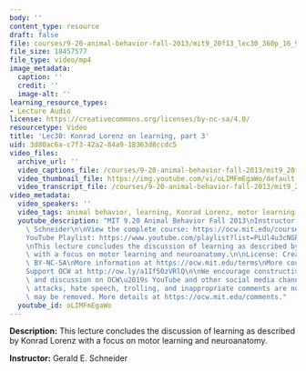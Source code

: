```yaml
---
body: ''
content_type: resource
draft: false
file: courses/9-20-animal-behavior-fall-2013/mit9_20f13_lec30_360p_16_9.mp4
file_size: 18457577
file_type: video/mp4
image_metadata:
  caption: ''
  credit: ''
  image-alt: ''
learning_resource_types:
- Lecture Audio
license: https://creativecommons.org/licenses/by-nc-sa/4.0/
resourcetype: Video
title: 'Lec30: Konrad Lorenz on learning, part 3'
uid: 3d80ac6a-c7f3-42a2-84a9-18363d8ccdc5
video_files:
  archive_url: ''
  video_captions_file: /courses/9-20-animal-behavior-fall-2013/mit9_20f13_lec30_captions.vtt
  video_thumbnail_file: https://img.youtube.com/vi/oLIMFmEgaWo/default.jpg
  video_transcript_file: /courses/9-20-animal-behavior-fall-2013/mit9_20f13_lec30_transcript.pdf
video_metadata:
  video_speakers: ''
  video_tags: animal behavior, learning, Konrad Lorenz, motor learning, neuroanatomy
  youtube_description: "MIT 9.20 Animal Behavior Fall 2013\nInstructor: Gerald E.\
    \ Schneider\n\nView the complete course: https://ocw.mit.edu/courses/9-20-animal-behavior-fall-2013/\n\
    YouTube Playlist: https://www.youtube.com/playlist?list=PLUl4u3cNGP63TbPEWYEKOq8yAN8mEP_5O\n\
    \nThis lecture concludes the discussion of learning as described by Konrad Lorenz\
    \ with a focus on motor learning and neuroanatomy.\n\nLicense: Creative Commons\
    \ BY-NC-SA\nMore information at https://ocw.mit.edu/terms\nMore courses at https://ocw.mit.edu\n\
    Support OCW at http://ow.ly/a1If50zVRlQ\n\nWe encourage constructive comments\
    \ and discussion on OCW\u2019s YouTube and other social media channels. Personal\
    \ attacks, hate speech, trolling, and inappropriate comments are not allowed and\
    \ may be removed. More details at https://ocw.mit.edu/comments."
  youtube_id: oLIMFmEgaWo
---
```

**Description:** This lecture concludes the discussion of learning as described by Konrad Lorenz with a focus on motor learning and neuroanatomy.

**Instructor:** Gerald E. Schneider